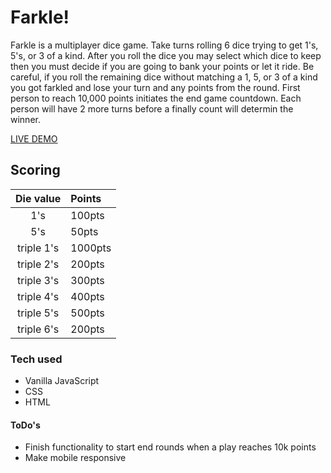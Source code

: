 # Farkle!

Farkle is a multiplayer dice game. Take turns rolling 6 dice trying to get 1's, 5's, or 3 of a kind. After you roll the dice you may select which dice to keep then you must decide if you are going to bank your points or let it ride. Be careful, if you roll the remaining dice without matching a 1, 5, or 3 of a kind you got farkled and lose your turn and any points from the round. First person to reach 10,000 points initiates the end game countdown. Each person will have 2 more turns before a finally count will determin the winner.

[LIVE DEMO](https://beamish-zabaione-6fe99f.netlify.app/)

## Scoring

| Die value  | Points  |
| :--------: | :------ |
|    1's     | 100pts  |
|    5's     | 50pts   |
| triple 1's | 1000pts |
| triple 2's | 200pts  |
| triple 3's | 300pts  |
| triple 4's | 400pts  |
| triple 5's | 500pts  |
| triple 6's | 200pts  |

### Tech used

-   Vanilla JavaScript
-   CSS
-   HTML

#### ToDo's

-   Finish functionality to start end rounds when a play reaches 10k points
-   Make mobile responsive
